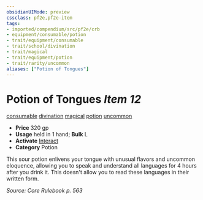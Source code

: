 ```yaml
---
obsidianUIMode: preview
cssclass: pf2e,pf2e-item
tags:
- imported/compendium/src/pf2e/crb
- equipment/consumable/potion
- trait/equipment/consumable
- trait/school/divination
- trait/magical
- trait/equipment/potion
- trait/rarity/uncommon
aliases: ["Potion of Tongues"]
---
```

# Potion of Tongues *Item 12*  
[consumable](consumable.md)  [divination](divination.md)  [magical](magical.md)  [potion](potion.md)  [uncommon](uncommon.md)  

- **Price** 320 gp
- **Usage** held in 1 hand; **Bulk** L
- **Activate** [Interact](interact.md)
- **Category** Potion

This sour potion enlivens your tongue with unusual flavors and uncommon eloquence, allowing you to speak and understand all languages for 4 hours after you drink it. This doesn't allow you to read these languages in their written form.

*Source: Core Rulebook p. 563*